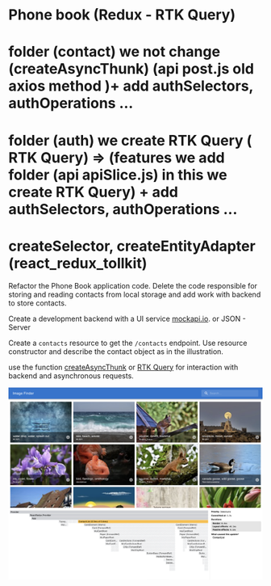 # Phone book (Redux - RTK Query)

# folder (contact) we not change (createAsyncThunk) (api post.js old axios method )+ add authSelectors, authOperations ...

# folder (auth) we create RTK Query ( RTK Query) => (features we add folder (api apiSlice.js) in this we create RTK Query) + add authSelectors, authOperations ...

# createSelector, createEntityAdapter (react_redux_tollkit)

Refactor the Phone Book application code. Delete the code responsible for
storing and reading contacts from local storage and add work with backend to
store contacts.

Create a development backend with a UI service [mockapi.io](https://mockapi.io).
or JSON - Server

Create a `contacts` resource to get the `/contacts` endpoint. Use resource
constructor and describe the contact object as in the illustration.

use the function
[createAsyncThunk](https://redux-toolkit.js.org/api/createAsyncThunk) or
[RTK Query](https://redux-toolkit.js.org/rtk-query/overview) for interaction
with backend and asynchronous requests.

![](img/1.png) ![](img/2.png)
